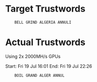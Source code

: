 # Target Trustwords

```
    BELL GRIND ALGERIA ANNULI
```

# Actual Trustwords

Using 2x 2000MH/s GPUs

Start: Fri 19 Jul 16:01
End:   Fri 19 Jul 22:26

```
    BOIL GRAND ALGER ANNUL
```
